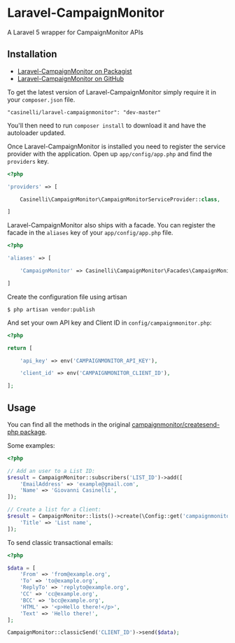 # Laravel-CampaignMonitor
A Laravel 5 wrapper for CampaignMonitor APIs

## Installation

- [Laravel-CampaignMonitor on Packagist](https://packagist.org/packages/casinelli/laravel-campaignmonitor)
- [Laravel-CampaignMonitor on GitHub](https://github.com/Casinelli/Laravel-CampaignMonitor)

To get the latest version of Laravel-CampaignMonitor simply require it in your `composer.json` file.

~~~
"casinelli/laravel-campaignmonitor": "dev-master"
~~~

You'll then need to run `composer install` to download it and have the autoloader updated.

Once Laravel-CampaignMonitor is installed you need to register the service provider with the application. Open up `app/config/app.php` and find the `providers` key.

~~~php
<?php

'providers' => [

    Casinelli\CampaignMonitor\CampaignMonitorServiceProvider::class,

]
~~~

Laravel-CampaignMonitor also ships with a facade. You can register the facade in the `aliases` key of your `app/config/app.php` file.

~~~php
<?php

'aliases' => [

    'CampaignMonitor' => Casinelli\CampaignMonitor\Facades\CampaignMonitor::class,

]
~~~

Create the configuration file using artisan

~~~
$ php artisan vendor:publish
~~~

And set your own API key and Client ID in `config/campaignmonitor.php`:

~~~php
<?php

return [

    'api_key' => env('CAMPAIGNMONITOR_API_KEY'),

    'client_id' => env('CAMPAIGNMONITOR_CLIENT_ID'),

];
~~~

## Usage

You can find all the methods in the original [campaignmonitor/createsend-php package](https://github.com/campaignmonitor/createsend-php).

Some examples:

~~~php
<?php

// Add an user to a List ID:
$result = CampaignMonitor::subscribers('LIST_ID')->add([
    'EmailAddress' => 'example@gmail.com',
    'Name' => 'Giovanni Casinelli',
]);

// Create a list for a Client:
$result = CampaignMonitor::lists()->create(\Config::get('campaignmonitor.client_id'), [
    'Title' => 'List name',
]);
~~~

To send classic transactional emails:

~~~php
<?php

$data = [
    'From' => 'from@example.org',
    'To' => 'to@example.org',
    'ReplyTo' => 'replyto@example.org',
    'CC' => 'cc@example.org',
    'BCC' => 'bcc@example.org',
    'HTML' => '<p>Hello there!</p>',
    'Text' => 'Hello there!',
];

CampaignMonitor::classicSend('CLIENT_ID')->send($data);
~~~
